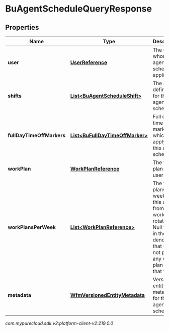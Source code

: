 # BuAgentScheduleQueryResponse


## Properties

| Name | Type | Description | Notes |
| ------------ | ------------- | ------------- | ------------- |
| **user** | [**UserReference**](UserReference) | The user to whom this agent schedule applies |  [optional] |
| **shifts** | [**List&lt;BuAgentScheduleShift&gt;**](BuAgentScheduleShift) | The shift definitions for this agent schedule |  [optional] |
| **fullDayTimeOffMarkers** | [**List&lt;BuFullDayTimeOffMarker&gt;**](BuFullDayTimeOffMarker) | Full day time off markers which apply to this agent schedule |  [optional] |
| **workPlan** | [**WorkPlanReference**](WorkPlanReference) | The work plan for this user |  [optional] |
| **workPlansPerWeek** | [**List&lt;WorkPlanReference&gt;**](WorkPlanReference) | The work plans per week for this user from the work plan rotation. Null values in the list denotes that user is not part of any work plan for that week |  [optional] |
| **metadata** | [**WfmVersionedEntityMetadata**](WfmVersionedEntityMetadata) | Versioned entity metadata for this agent schedule |  [optional] |




_com.mypurecloud.sdk.v2:platform-client-v2:219.0.0_
